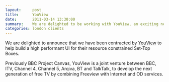 ```yaml
---
layout:     post
title:      YouView
date:       2011-03-14 13:30:00
summary:    We are delighted to be working with YouView, an exciting new TV platform.
categories: london clients
---
```


We are delighted to announce that we have been contracted by [YouView](http://youview.com) to help build a high 
performant UI for their resource constrained Set-Top Boxes.

Previously BBC Project Canvas, YouView is a joint venture between BBC, ITV, Channel 4, Channel 5, Arqiva, BT and 
TalkTalk, to develop the next generation of free TV by combining Freeview with Internet and OD services.